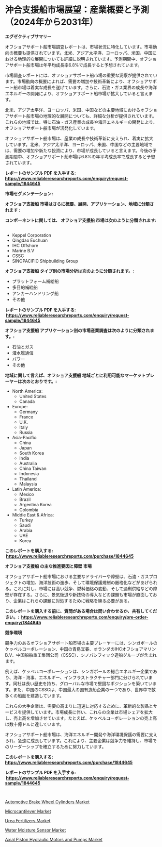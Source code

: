 <p><h1>沖合支援船市場展望：産業概要と予測（2024年から2031年）</h1></p><p><strong>エグゼクティブサマリー</strong></p>
<p><p>オフショアサポート船市場調査レポートは、市場状況に特化しています。市場動向の概要も提供されています。北米、アジア太平洋、ヨーロッパ、米国、中国における地理的な展開についても詳細に説明されています。予測期間中、オフショアサポート船市場は年平均成長率6.8%で成長すると予想されています。</p><p>市場調査レポートには、オフショアサポート船市場の重要な洞察が提供されています。市場動向の概要によれば、需要の増加や技術革新により、オフショアサポート船市場は着実な成長を遂げています。さらに、石油・ガス業界の成長や海洋エネルギーの開発により、オフショアサポート船市場が拡大していると言えます。</p><p>北米、アジア太平洋、ヨーロッパ、米国、中国などの主要地域におけるオフショアサポート船市場の地理的な展開についても、詳細な分析が提供されています。これらの地域では、特に石油・ガス産業の成長や海洋エネルギーの開発により、オフショアサポート船市場が活発化しています。</p><p>オフショアサポート船市場は、産業の成長や技術革新に支えられ、着実に拡大しています。北米、アジア太平洋、ヨーロッパ、米国、中国などの主要地域では、需要の増加や新たな投資により、市場が成長していると言えます。今後の予測期間中、オフショアサポート船市場は6.8%の年平均成長率で成長すると予想されています。</p></p>
<p><strong>レポートのサンプル PDF を入手する: <a href="https://www.reliableresearchreports.com/enquiry/request-sample/1844645">https://www.reliableresearchreports.com/enquiry/request-sample/1844645</a></strong></p>
<p><strong>市場セグメンテーション:</strong></p>
<p><strong> オフショア支援船 市場はさらに概要、展開、アプリケーション、地域に分類されます :</strong></p>
<p><strong>コンポーネントに関しては、 オフショア支援船 市場は次のように分類されます: &nbsp;</strong></p>
<p><ul><li>Keppel Corporation</li><li>Qingdao Euchuan</li><li>IHC Offshore</li><li>Marine B.V</li><li>CSSC</li><li>SINOPACIFIC Shipbuilding Group</li></ul></p>
<p><strong> オフショア支援船 タイプ別の市場分析は次のように分類されます。:</strong></p>
<p><ul><li>プラットフォーム補給船</li><li>多目的補給船</li><li>アンカーハンドリング船</li><li>その他</li></ul></p>
<p><strong>レポートのサンプル PDF を入手する: &nbsp;<a href="https://www.reliableresearchreports.com/enquiry/request-sample/1844645">https://www.reliableresearchreports.com/enquiry/request-sample/1844645</a></strong></p>
<p><strong> オフショア支援船 アプリケーション別の市場産業調査は次のように分類されます。:</strong></p>
<p><ul><li>石油とガス</li><li>潜水艦通信</li><li>パワー</li><li>その他</li></ul></p>
<p><strong>地域に関して言えば、オフショア支援船 地域ごとに利用可能なマーケットプレーヤーは次のとおりです。:</strong></p>
<p><ul>
    <li>
        North America:
        <ul>
            <li>United States</li>
            <li>Canada</li>
        </ul>
    </li>
    <li>
        Europe:
        <ul>
            <li>Germany</li>
            <li>France</li>
            <li>U.K.</li>
            <li>Italy</li>
            <li>Russia</li>
        </ul>
    </li>
    <li>
        Asia-Pacific:
        <ul>
            <li>China</li>
            <li>Japan</li>
            <li>South Korea</li>
            <li>India</li>
            <li>Australia</li>
            <li>China Taiwan</li>
            <li>Indonesia</li>
            <li>Thailand</li>
            <li>Malaysia</li>
        </ul>
    </li>
    <li>
        Latin America:
        <ul>
            <li>Mexico</li>
            <li>Brazil</li>
            <li>Argentina Korea</li>
            <li>Colombia</li>
        </ul>
    </li>
    <li>
        Middle East & Africa:
        <ul>
            <li>Turkey</li>
            <li>Saudi</li>
            <li>Arabia</li>
            <li>UAE</li>
            <li>Korea</li>
        </ul>
    </li>
    </ul></p>
<p><strong>このレポートを購入する: &nbsp;<a href="https://www.reliableresearchreports.com/purchase/1844645">https://www.reliableresearchreports.com/purchase/1844645</a></strong></p>
<p><strong>オフショア支援船 の主な推進要因と障壁 市場</strong></p>
<p><p>オフショアサポート船市場における主要なドライバーや障壁は、石油・ガスプロジェクトの増加、海洋技術の進歩、そして環境保護規制の厳格化などがあげられる。これに対し、市場には高い競争、燃料価格の変動、そして過剰供給などの障壁が存在する。さらに、景気後退や新技術の導入などの課題も市場が直面しており、企業はこれらの課題に対処するために戦略を練る必要がある。</p></p>
<p><strong>このレポートを購入する前に、質問がある場合は問い合わせるか、共有してください。:&nbsp; <a href="https://www.reliableresearchreports.com/enquiry/pre-order-enquiry/1844645">https://www.reliableresearchreports.com/enquiry/pre-order-enquiry/1844645</a></strong></p>
<p><strong>競争環境</strong></p>
<p><p>競争力のあるオフショアサポート船市場の主要プレーヤーには、シンガポールのケッペルコーポレーション、中国の青島宜春、オランダのIHCオフショアマリンB.V、中国船舶重工集団公司（CSSC）、シノパシフィック造船グループが含まれます。</p><p>例えば、ケッペルコーポレーションは、シンガポールの総合エネルギー企業であり、海洋・海事、エネルギー、インフラストラクチャー部門に分けられています。同社は長い歴史を持ち、グローバルな市場で堅固なポジションを築いています。また、中国のCSSCは、中国最大の国有造船企業の一つであり、世界中で数多くの船舶を建造しています。</p><p>これらの大手企業は、需要の高まりに迅速に対応するために、革新的な製品とサービスを提供しています。市場成長に伴い、これらの企業は市場シェアを拡大し、売上高を増加させています。たとえば、ケッペルコーポレーションの売上高は数十億ドルに達しています。</p><p>オフショアサポート船市場は、海洋エネルギー開発や海洋環境保護の需要に支えられ、急速に成長しています。これにより、主要企業は競争力を維持し、市場でのリーダーシップを確立するために努力しています。</p></p>
<p><strong>このレポートを購入する: &nbsp; <a href="https://www.reliableresearchreports.com/purchase/1844645">https://www.reliableresearchreports.com/purchase/1844645</a></strong></p>
<p><strong>レポートのサンプル PDF を入手する: &nbsp;<a href="https://www.reliableresearchreports.com/enquiry/request-sample/1844645">https://www.reliableresearchreports.com/enquiry/request-sample/1844645</a></strong><strong></strong></p>
<p>&nbsp;</p>
<p><p><a href="https://sore-arch-6db.notion.site/Automotive-Brake-Wheel-Cylinders-Market-Insights-Market-Players-and-Forecast-Till-2031-4a3de67c49314d58831556f9e7b042cf">Automotive Brake Wheel Cylinders Market</a></p><p><a href="https://confirmed-shield-e13.notion.site/Microcantilever-Market-Offer-Valuable-Insights-into-Market-Size-Market-Share-Market-Trends-and-Pr-eb8a0433651349bb928b0ac6354eaac5">Microcantilever Market</a></p><p><a href="https://view.publitas.com/reportprime-1/urea-fertilizers-market-provides-detailed-segmentation-of-this-market-based-on-type-application-and-region-and-forecast-for-the-period-from-2024-2031/">Urea Fertilizers Market</a></p><p><a href="https://view.publitas.com/reportprime-1/water-moisture-sensor-market-provides-a-comprehensive-analysis-including-a-macro-overview-of-the-market-as-well-as-micro-details-such-as-market-size-and-competitive-landscape/">Water Moisture Sensor Market</a></p><p><a href="https://funky-papaya-cf4.notion.site/Axial-Piston-Hydraulic-Motors-and-Pumps-Market-Size-Evaluating-its-Market-Trends-Growth-and-Proje-b28cc36bb83446e4b201a1293c47f0c0">Axial Piston Hydraulic Motors and Pumps Market</a></p></p>